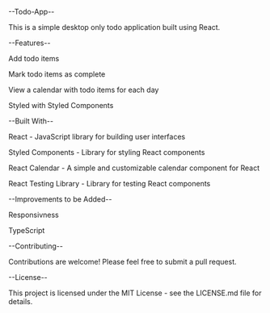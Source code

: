--Todo-App--

This is a simple desktop only todo application built using React.

--Features--

Add todo items

Mark todo items as complete

View a calendar with todo items for each day

Styled with Styled Components

--Built With--

React - JavaScript library for building user interfaces

Styled Components - Library for styling React components

React Calendar - A simple and customizable calendar component for React

React Testing Library - Library for testing React components

--Improvements to be Added--

Responsivness

TypeScript

--Contributing--

Contributions are welcome! Please feel free to submit a pull request.

--License--

This project is licensed under the MIT License - see the LICENSE.md file for details.
